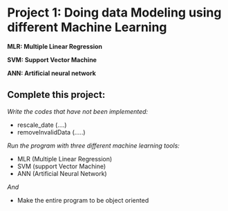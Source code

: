 # Project 1: Doing data Modeling using different Machine Learning
  **MLR: Multiple Linear Regression**
  
  **SVM: Support Vector Machine**
  
  **ANN: Artificial neural network**

## Complete this project:
*Write the codes that have not been implemented:*
  - rescale_date (….)
  - removeInvalidData (…..)

*Run the program with three different machine learning tools:*
  - MLR (Multiple Linear Regression)
  - SVM (support Vector Machine)
  - ANN (Artificial Neural Network)

*And*
  - Make the entire program to be object oriented 
